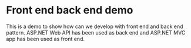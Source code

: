 # Front end back end demo

This is a demo to show how can we develop with front end and back end
pattern. ASP.NET Web API has been used as back end and ASP.NET MVC app
has been used as front end.